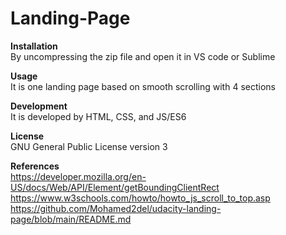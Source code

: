 # Landing-Page

**Installation** <br>
By uncompressing the zip file and open it in VS code or Sublime

**Usage**  <br>
It is one landing page based on smooth scrolling with 4 sections

**Development**  <br>
It is developed by HTML, CSS, and JS/ES6

**License**  <br>
GNU General Public License version 3

**References**  <br>
https://developer.mozilla.org/en-US/docs/Web/API/Element/getBoundingClientRect
https://www.w3schools.com/howto/howto_js_scroll_to_top.asp
https://github.com/Mohamed2del/udacity-landing-page/blob/main/README.md
